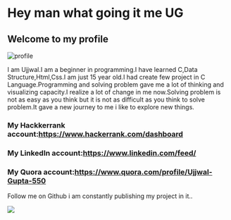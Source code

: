 # Hey man what going it me UG
## Welcome to my profile
![profile](https://user-images.githubusercontent.com/75884061/104129970-6c2bb100-5394-11eb-938b-80257fc5ff23.jpg)

I am Ujjwal.I am a beginner in programming.I have learned C,Data Structure,Html,Css.I am just 15 year old.I had create few project in C Language.Programming and solving problem gave me a lot of thinking and visualizing capacity.I realize a lot of change in me now.Solving problem is not as easy as you think but it is not as difficult as you think to solve problem.It gave a new journey to me i like to explore new things.
### My Hackkerrank account:https://www.hackerrank.com/dashboard
### My LinkedIn account:https://www.linkedin.com/feed/
### My Quora account:https://www.quora.com/profile/Ujjwal-Gupta-550
Follow me on Github i am constantly publishing my project in it..


<img src="https://github-readme-stats.vercel.app/api?username=UG-SEP&&show_icons=true&title_color=ffffff&icon_color=bb2acf&text_color=daf7dc&bg_color=151515">

